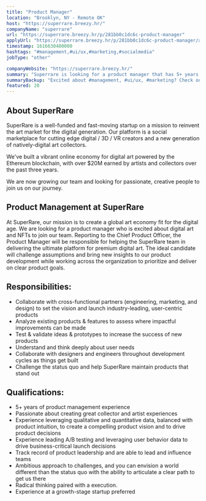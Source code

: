 ```yaml
---
title: "Product Manager"
location: "Brooklyn, NY - Remote OK"
host: "https://superrare.breezy.hr/"
companyName: "superrare"
url: "https://superrare.breezy.hr/p/281bb0c1dc6c-product-manager"
applyUrl: "https://superrare.breezy.hr/p/281bb0c1dc6c-product-manager/apply"
timestamp: 1616630400000
hashtags: "#management,#ui/ux,#marketing,#socialmedia"
jobType: "other"

companyWebsite: "https://superrare.breezy.hr/"
summary: "Superrare is looking for a product manager that has 5+ years of product management experience."
summaryBackup: "Excited about #management, #ui/ux, #marketing? Check out this job post!"
featured: 20
---
```


## About SuperRare

SuperRare is a well-funded and fast-moving startup on a mission to reinvent the art market for the digital generation. Our platform is a social marketplace for cutting edge digital / 3D / VR creators and a new generation of natively-digital art collectors.

We've built a vibrant online economy for digital art powered by the Ethereum blockchain, with over $20M earned by artists and collectors over the past three years.

We are now growing our team and looking for passionate, creative people to join us on our journey.

## Product Management at SuperRare

At SuperRare, our mission is to create a global art economy fit for the digital age. We are looking for a product manager who is excited about digital art and NFTs to join our team. Reporting to the Chief Product Officer, the Product Manager will be responsible for helping the SuperRare team in delivering the ultimate platform for premium digital art. The ideal candidate will challenge assumptions and bring new insights to our product development while working across the organization to prioritize and deliver on clear product goals.

## Responsibilities:

*   Collaborate with cross-functional partners (engineering, marketing, and design) to set the vision and launch industry-leading, user-centric products
*   Analyze existing products & features to assess where impactful improvements can be made
*   Test & validate ideas & prototypes to increase the success of new products
*   Understand and think deeply about user needs
*   Collaborate with designers and engineers throughout development cycles as things get built
*   Challenge the status quo and help SuperRare maintain products that stand out

## Qualifications:

*   5+ years of product management experience
*   Passionate about creating great collector and artist experiences
*   Experience leveraging qualitative and quantitative data, balanced with product intuition, to create a compelling product vision and to drive product decisions
*   Experience leading A/B testing and leveraging user behavior data to drive business-critical launch decisions
*   Track record of product leadership and are able to lead and influence teams
*   Ambitious approach to challenges, and you can envision a world different than the status quo with the ability to articulate a clear path to get us there
*   Radical thinking paired with a execution.
*   Experience at a growth-stage startup preferred
